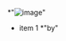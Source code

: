 *"![image](https://user-images.githubusercontent.com/101354249/160241739-39d4e744-b5d5-4d40-9bee-4e003b57fb78.png)"
* item 1
*"by"
